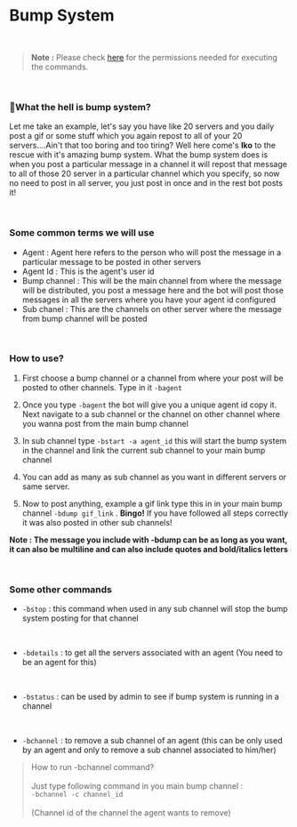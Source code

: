 # Bump System

<br>

> **Note :** Please check [here](https://github.com/leothewolf/iko#%EF%B8%8F-how-secure-is-our-bot) for the permissions needed for executing the commands. 
<br>

### 🤔What the hell is bump system?
Let me take an example, let's say you have like 20 servers and you daily post a gif or some stuff which you again repost to all of your 20 servers....Ain't that too boring and too tiring? Well here come's **Iko** to the rescue with it's amazing bump system. What the bump system does is when you post a particular message in a channel it will repost that message to all of those 20 server in a particular channel which you specify, so now no need to post in all server, you just post in once and in the rest bot posts it!

<br>

### Some common terms we will use

+ Agent : Agent here refers to the person who will post the message in a particular message to be posted in other servers
+ Agent Id : This is the agent's user id
+ Bump channel : This will be the main channel from where the message will be distributed, you post a message here and the bot will post those messages in all the servers where you have your agent id configured
+ Sub chanel : This are the channels on other server where the message from bump channel will be posted

<br>

### How to use?

1) First choose a bump channel or a channel from where your post will be posted to other channels. Type in it ```-bagent```

2) Once you type ```-bagent``` the bot will give you a unique agent id copy it. Next navigate to a sub channel or the channel on other channel where you wanna post from the main bump channel

3) In sub channel type ```-bstart -a agent_id``` this will start the bump system in the channel and link the current sub channel to your main bump channel

4) You can add as many as sub channel as you want in different servers or same server.

5) Now to post anything, example a gif link type this in in your main bump channel ```-bdump gif_link``` . **Bingo!** If you have followed all steps correctly it was also posted in other sub channels!

**Note : The message you include with -bdump can be as long as you want, it can also be multiline and can also include quotes and bold/italics letters**

<br>

### Some other commands

+ ```-bstop``` : this command when used in any sub channel will stop the bump system posting for that channel

<br>

+ ```-bdetails``` : to get all the servers associated with an agent (You need to be an agent for this)

<br>

+ ```-bstatus``` : can be used by admin to see if bump system is running in a channel

<br>

+ ```-bchannel``` : to remove a sub channel of an agent (this can be only used by an agent and only to remove a sub channel associated to him/her)
> How to run -bchannel command? <br><br> Just type following command in you main bump channel : <br> ```-bchannel -c channel_id``` <br><br> (Channel id of the channel the agent wants to remove)
